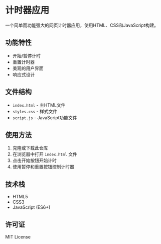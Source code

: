 # 计时器应用

一个简单而功能强大的网页计时器应用，使用HTML、CSS和JavaScript构建。

## 功能特性

- 开始/暂停计时
- 重置计时器
- 美观的用户界面
- 响应式设计

## 文件结构

- `index.html` - 主HTML文件
- `styles.css` - 样式文件
- `script.js` - JavaScript功能文件

## 使用方法

1. 克隆或下载此仓库
2. 在浏览器中打开 `index.html` 文件
3. 点击开始按钮开始计时
4. 使用暂停和重置按钮控制计时器

## 技术栈

- HTML5
- CSS3
- JavaScript (ES6+)

## 许可证

MIT License 